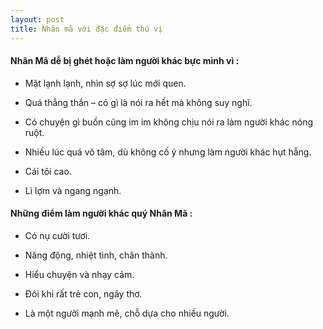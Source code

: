 ```yaml
---
layout: post
title: Nhân mã với đặc điểm thú vị
---
```


#### Nhân Mã dễ bị ghét hoặc làm người khác bực mình vì :

- Mặt lạnh lạnh, nhìn sợ sợ lúc mới quen.

- Quá thẳng thắn – có gì là nói ra hết mà không suy nghĩ.

- Có chuyện gì buồn cũng im im không chịu nói ra làm người khác nóng ruột.

- Nhiều lúc quá vô tâm, dù không cố ý nhưng làm người khác hụt hẫng.

- Cái tôi cao.

- Lì lợm và ngang ngạnh.

#### Những điểm làm người khác quý Nhân Mã :

- Có nụ cười tươi.

- Năng động, nhiệt tình, chân thành.

- Hiểu chuyện và nhạy cảm.

- Đôi khi rất trẻ con, ngây thơ.

- Là một người mạnh mẽ, chỗ dựa cho nhiều người.
